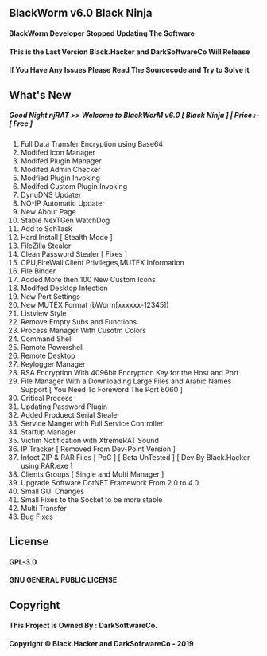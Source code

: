 ## BlackWorm v6.0 Black Ninja
#### BlackWorm Developer Stopped Updating The Software
#### This is the Last Version Black.Hacker and DarkSoftwareCo Will Release
#### If You Have Any Issues Please Read The Sourcecode and Try to Solve it

## What's New
##### Good Night njRAT >> Welcome to BlackWorM v6.0 [ Black Ninja ] | Price :- [ Free ]
1. Full Data Transfer Encryption using Base64
2. Modifed Icon Manager
3. Modifed Plugin Manager
4. Modifed Admin Checker
5. Modfied Plugin Invoking
6. Modifed Custom Plugin Invoking
7. DynuDNS Updater
8. NO-IP Automatic Updater
9. New About Page
10. Stable NexTGen WatchDog
11. Add to SchTask
12. Hard Install [ Stealth Mode ]
13. FileZilla Stealer
14. Clean Password Stealer [ Fixes ]
15. CPU,FireWall,Client Privileges,MUTEX Information
16. File Binder
17. Added More then 100 New Custom Icons
18. Modifed Desktop Infection
19. New Port Settings
20. New MUTEX Format (bWorm[xxxxxx-12345])
21. Listview Style
22. Remove Empty Subs and Functions
23. Process Manager With Cusotm Colors
24. Command Shell
25. Remote Powershell
26. Remote Desktop
27. Keylogger Manager
28. RSA Encryption With 4096bit Encryption Key for the Host and Port
29. File Manager With a Downloading Large Files and Arabic Names Support [ You Need To Foreword The Port 6060 ]
30. Critical Process
31. Updating Password Plugin
32. Added Produect Serial Stealer
33. Service Manger with Full Service Controller
34. Startup Manager
35. Victim Notification with XtremeRAT Sound
36. IP Tracker [ Removed From Dev-Point Version ]
37. Infect ZIP & RAR Files [ PoC ] [ Beta UnTested ] [ Dev By Black.Hacker using RAR.exe ]
38. Clients Groups [ Single and Multi Manager ]
39. Upgrade Software DotNET Framework From 2.0 to 4.0
34. Small GUI Changes
41. Small Fixes to the Socket to be more stable
42. Multi Transfer
43. Bug Fixes

## License
#### GPL-3.0
#### GNU GENERAL PUBLIC LICENSE

## Copyright
#### This Project is Owned By : DarkSoftwareCo.
#### Copyright © Black.Hacker and DarkSofrwareCo - 2019
